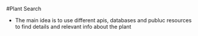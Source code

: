 #Plant Search 

- The main idea is to use different apis, databases and publuc resources to find details and relevant info about the plant 
